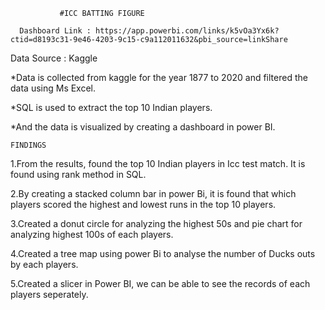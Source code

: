 

               #ICC BATTING FIGURE

      Dashboard Link : https://app.powerbi.com/links/k5vOa3Yx6k?ctid=d8193c31-9e46-4203-9c15-c9a112011632&pbi_source=linkShare     

 Data Source : Kaggle

  *Data is collected from kaggle for the year 1877 to 2020 and filtered the data using Ms Excel.
  
  *SQL is used to extract the top 10 Indian players.

  *And the data is visualized by creating a dashboard in power BI.

    FINDINGS

1.From the results, found the top 10 Indian players in Icc test match. It is found using rank method in SQL.

2.By creating a stacked column bar in power Bi, it  is found that which players scored the highest and lowest runs in the top 10 players.

3.Created a donut circle for analyzing the highest 50s and pie chart for analyzing highest 100s of each players.

4.Created a tree map using power Bi to analyse the number of Ducks outs by each players.

5.Created a slicer in Power BI, we can be able to see the records of each players seperately.
